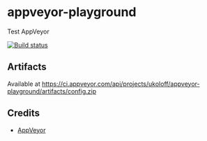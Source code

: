 # appveyor-playground
Test AppVeyor

[![Build status](https://ci.appveyor.com/api/projects/status/w0h9yp1rds41cuj8/branch/node?svg=true)](https://ci.appveyor.com/project/ukoloff/appveyor-playground/branch/node)


## Artifacts

Available at
https://ci.appveyor.com/api/projects/ukoloff/appveyor-playground/artifacts/config.zip

## Credits

  - [AppVeyor](http://www.appveyor.com/)
